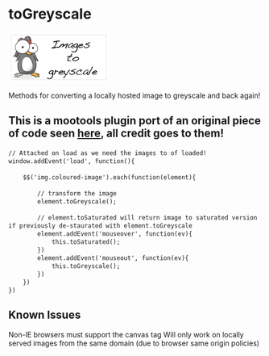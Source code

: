 toGreyscale
======

![icon](http://github.com/ninjapenguin/mootools-img.toGreyscale/raw/master/Images/gs.png)

Methods for converting a locally hosted image to greyscale and back again!

This is a mootools plugin port of an original piece of code seen [here](http://www.ajaxblender.com/howto-convert-image-to-grayscale-using-javascript.html), all credit goes to them!
----------

	// Attached on load as we need the images to of loaded!
	window.addEvent('load', function(){

		$$('img.coloured-image').each(function(element){

			// transform the image
			element.toGreyscale();

			// element.toSaturated will return image to saturated version if previously de-staurated with element.toGreyscale
			element.addEvent('mouseover', function(ev){
				this.toSaturated();
			})
			element.addEvent('mouseout', function(ev){
				this.toGreyscale();
			})
		})
	})

Known Issues
------

Non-IE browsers must support the canvas tag
Will only work on locally served images from the same domain (due to browser same origin policies)